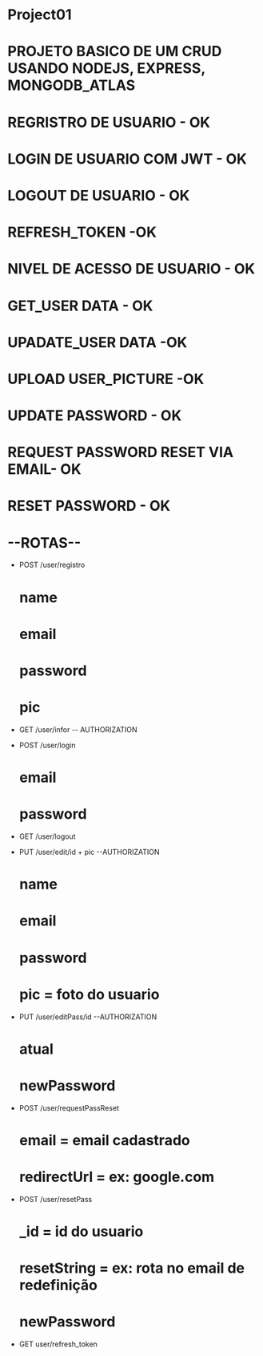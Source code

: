 # Project01
# PROJETO BASICO DE UM CRUD USANDO NODEJS, EXPRESS, MONGODB_ATLAS
# REGRISTRO DE USUARIO - OK
# LOGIN DE USUARIO COM JWT - OK
# LOGOUT DE USUARIO - OK
# REFRESH_TOKEN -OK
# NIVEL DE ACESSO DE USUARIO - OK
# GET_USER DATA - OK
# UPADATE_USER DATA -OK
# UPLOAD USER_PICTURE -OK
# UPDATE PASSWORD - OK
# REQUEST PASSWORD RESET VIA EMAIL- OK
# RESET PASSWORD - OK

# --ROTAS--

* POST /user/registro
    # name
    # email
    # password
    # pic

* GET /user/infor -- AUTHORIZATION

* POST /user/login
    # email
    # password

* GET /user/logout

* PUT /user/edit/id + pic --AUTHORIZATION
    # name
    # email
    # password
    # pic = foto do usuario

* PUT /user/editPass/id --AUTHORIZATION
    # atual
    # newPassword

* POST /user/requestPassReset
    # email = email cadastrado
    # redirectUrl = ex: google.com

* POST /user/resetPass
    # _id = id do usuario
    # resetString = ex: rota no email de redefinição
    # newPassword

* GET user/refresh_token